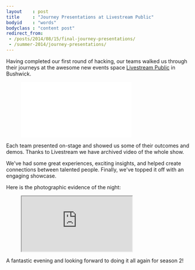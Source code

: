 ```yaml
---
layout    : post
title     : "Journey Presentations at Livestream Public"
bodyid    : "words"
bodyclass : "content post"
redirect_from:
 - /posts/2014/08/15/final-journey-presentations/
 - /summer-2014/journey-presentations/
---
```

Having completed our first round of hacking, our teams walked us through their journeys at the awesome new events space <a href="http://new.livestream.com/">Livestream Public</a> in Bushwick.

<figure class="video">
	<iframe class="livestream" src="//new.livestream.com/accounts/8720916/events/3256081/player?autoPlay=true&amp;mute=false" frameborder="0" scrolling="no"> </iframe>
</figure>

Each team presented on-stage and showed us some of their outcomes and demos. Thanks to Livestream we have archived video of the whole show.

<!--excerpt-ends-->

We've had some great experiences, exciting insights, and helped create connections between talented people. Finally, we've topped it off with an engaging showcase.

Here is the photographic evidence of the night:

<figure class="video">
	<iframe src="https://www.flickr.com/photos/125924023@N07/14744909257/in/set-72157646096411580/player/" allowfullscreen webkitallowfullscreen mozallowfullscreen oallowfullscreen msallowfullscreen></iframe>
</figure>

A fantastic evening and looking forward to doing it all again for season 2!